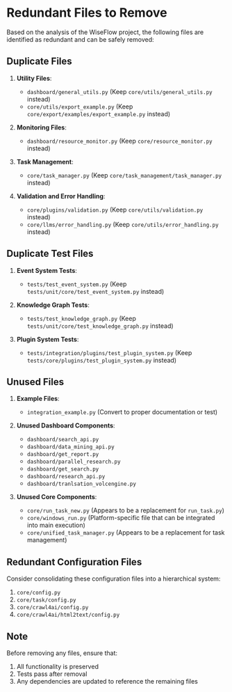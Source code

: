 # Redundant Files to Remove

Based on the analysis of the WiseFlow project, the following files are identified as redundant and can be safely removed:

## Duplicate Files

1. **Utility Files**:
   - `dashboard/general_utils.py` (Keep `core/utils/general_utils.py` instead)
   - `core/utils/export_example.py` (Keep `core/export/examples/export_example.py` instead)

2. **Monitoring Files**:
   - `dashboard/resource_monitor.py` (Keep `core/resource_monitor.py` instead)

3. **Task Management**:
   - `core/task_manager.py` (Keep `core/task_management/task_manager.py` instead)

4. **Validation and Error Handling**:
   - `core/plugins/validation.py` (Keep `core/utils/validation.py` instead)
   - `core/llms/error_handling.py` (Keep `core/utils/error_handling.py` instead)

## Duplicate Test Files

1. **Event System Tests**:
   - `tests/test_event_system.py` (Keep `tests/unit/core/test_event_system.py` instead)

2. **Knowledge Graph Tests**:
   - `tests/test_knowledge_graph.py` (Keep `tests/unit/core/test_knowledge_graph.py` instead)

3. **Plugin System Tests**:
   - `tests/integration/plugins/test_plugin_system.py` (Keep `tests/core/plugins/test_plugin_system.py` instead)

## Unused Files

1. **Example Files**:
   - `integration_example.py` (Convert to proper documentation or test)

2. **Unused Dashboard Components**:
   - `dashboard/search_api.py`
   - `dashboard/data_mining_api.py`
   - `dashboard/get_report.py`
   - `dashboard/parallel_research.py`
   - `dashboard/get_search.py`
   - `dashboard/research_api.py`
   - `dashboard/tranlsation_volcengine.py`

3. **Unused Core Components**:
   - `core/run_task_new.py` (Appears to be a replacement for `run_task.py`)
   - `core/windows_run.py` (Platform-specific file that can be integrated into main execution)
   - `core/unified_task_manager.py` (Appears to be a replacement for task management)

## Redundant Configuration Files

Consider consolidating these configuration files into a hierarchical system:

1. `core/config.py`
2. `core/task/config.py`
3. `core/crawl4ai/config.py`
4. `core/crawl4ai/html2text/config.py`

## Note

Before removing any files, ensure that:
1. All functionality is preserved
2. Tests pass after removal
3. Any dependencies are updated to reference the remaining files

